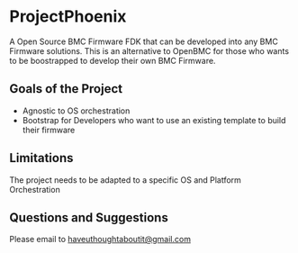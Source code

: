 # ProjectPhoenix
A Open Source BMC Firmware FDK that can be developed into any BMC Firmware solutions.  This is an alternative to OpenBMC for those who wants to be boostrapped to develop their own BMC Firmware.  

## Goals of the Project 
- Agnostic to OS orchestration 
- Bootstrap for Developers who want to use an existing template to build their firmware 

## Limitations 
The project needs to be adapted to a specific OS and Platform Orchestration 

## Questions and Suggestions 
Please email to haveuthoughtaboutit@gmail.com






